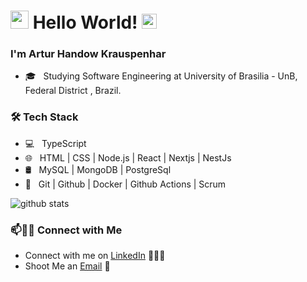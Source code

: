# <img src="https://github.com/Shiv-sharma-111/Shiv-sharma-111/blob/master/Assets/Hi.gif" width="29px"> Hello World!&nbsp;<img src="https://github.com/Shiv-sharma-111/Shiv-sharma-111/blob/master/Assets/Earth.gif" width="24px">

### I'm Artur Handow Krauspenhar

- 🎓 &nbsp; Studying Software Engineering at University of Brasilia - UnB, Federal District , Brazil.

<h3>🛠 Tech Stack</h3>

- 💻 &nbsp; TypeScript
- 🌐 &nbsp; HTML | CSS | Node.js | React | Nextjs | NestJs
- 🛢 &nbsp; MySQL | MongoDB | PostgreSql
- 🔧 &nbsp; Git | Github | Docker | Github Actions | Scrum

![github stats](https://github-readme-stats.vercel.app/api?username=Arturhk05&show_icons=true&theme=radical)

### 📫🤝🏻 Connect with Me

 - Connect with me on [LinkedIn](https://www.linkedin.com/in/arturkraus/) 👨🏻‍💻
 - Shoot Me an [Email](mailto:arturkrauspenhar@hotmail.com) 💌

<!--[![Mail Badge](https://img.shields.io/badge/-arturkrauspenhar@hotmail.com-c14438?style=flat-square&logo=Gmail&logoColor=white&link=mailto:arturkrauspenhar@hotmail.com)](mailto:arturkrauspenhar@hotmail.com)-->
